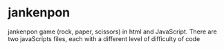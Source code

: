 # jankenpon
jankenpon game (rock, paper, scissors)  in html and JavaScript. There are two javaScripts files, each with a different level of difficulty of code
